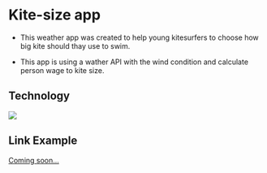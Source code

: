 # Kite-size app

* This weather app was created to help young kitesurfers to choose how big kite should thay use to swim.

* This app is using a wather API with the wind condition and calculate person wage to kite size.

## Technology
![](images/filename%20reactLogo.png)

## Link Example
[Coming soon...](404)